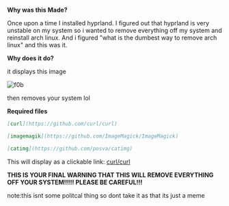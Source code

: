 **Why was this Made?**

Once upon a time I installed hyprland. I figured out that hyprland is very unstable on my system so i wanted to remove everything off my system and reinstall arch linux. And i figured "what is the dumbest way to remove arch linux" and this was it.




**Why does it do?**

it displays this image 

![f0b](https://github.com/ty20070/itsjoever/assets/166963170/3c397e26-50d8-4d08-bc24-0425f93a5d4b)

then removes your system lol

**Required files**

```markdown
[curl](https://github.com/curl/curl)
```
```markdown
[imagemagik](https://github.com/ImageMagick/ImageMagick)
```
```markdown
[catimg](https://github.com/posva/catimg)
```


This will display as a clickable link: [curl/curl](https://github.com/curl/curl)

**THIS IS YOUR FINAL WARNING THAT THIS WILL REMOVE EVERYTHING OFF YOUR SYSTEM!!!!! PLEASE BE CAREFUL!!!**

note:this isnt some politcal thing so dont take it as that its just a meme
